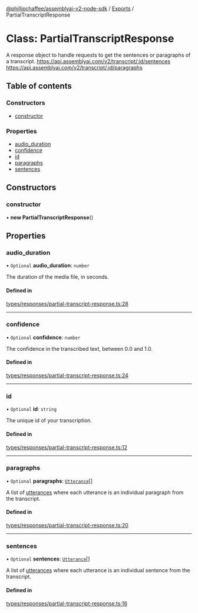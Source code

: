 [@phillipchaffee/assemblyai-v2-node-sdk](../README.md) / [Exports](../modules.md) / PartialTranscriptResponse

# Class: PartialTranscriptResponse

A response object to handle requests to get the sentences or paragraphs of a transcript.
https://api.assemblyai.com/v2/transcript/:id/sentences
https://api.assemblyai.com/v2/transcript/:id/paragraphs

## Table of contents

### Constructors

- [constructor](PartialTranscriptResponse.md#constructor)

### Properties

- [audio\_duration](PartialTranscriptResponse.md#audio_duration)
- [confidence](PartialTranscriptResponse.md#confidence)
- [id](PartialTranscriptResponse.md#id)
- [paragraphs](PartialTranscriptResponse.md#paragraphs)
- [sentences](PartialTranscriptResponse.md#sentences)

## Constructors

### constructor

• **new PartialTranscriptResponse**()

## Properties

### audio\_duration

• `Optional` **audio\_duration**: `number`

The duration of the media file, in seconds.

#### Defined in

[types/responses/partial-transcript-response.ts:28](https://github.com/PhillipChaffee/assemblyai-node-sdk/blob/ccb7e39/src/types/responses/partial-transcript-response.ts#L28)

___

### confidence

• `Optional` **confidence**: `number`

The confidence in the transcribed text, between 0.0 and 1.0.

#### Defined in

[types/responses/partial-transcript-response.ts:24](https://github.com/PhillipChaffee/assemblyai-node-sdk/blob/ccb7e39/src/types/responses/partial-transcript-response.ts#L24)

___

### id

• `Optional` **id**: `string`

The unique id of your transcription.

#### Defined in

[types/responses/partial-transcript-response.ts:12](https://github.com/PhillipChaffee/assemblyai-node-sdk/blob/ccb7e39/src/types/responses/partial-transcript-response.ts#L12)

___

### paragraphs

• `Optional` **paragraphs**: [`Utterance`](Utterance.md)[]

A list of [utterances](Utterance.md) where each utterance is an individual paragraph from the transcript.

#### Defined in

[types/responses/partial-transcript-response.ts:20](https://github.com/PhillipChaffee/assemblyai-node-sdk/blob/ccb7e39/src/types/responses/partial-transcript-response.ts#L20)

___

### sentences

• `Optional` **sentences**: [`Utterance`](Utterance.md)[]

A list of [utterances](Utterance.md) where each utterance is an individual sentence from the transcript.

#### Defined in

[types/responses/partial-transcript-response.ts:16](https://github.com/PhillipChaffee/assemblyai-node-sdk/blob/ccb7e39/src/types/responses/partial-transcript-response.ts#L16)
